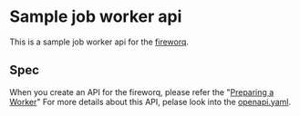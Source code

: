 # Sample job worker api

This is a sample job worker api for the [fireworq](https://github.com/fireworq/fireworq).

## Spec

When you create an API for the fireworq, please refer the "[Preparing a Worker](https://github.com/fireworq/fireworq#preparing-a-worker)"
For more details about this API, pelase look into the [openapi.yaml](api/openapi.yaml).
